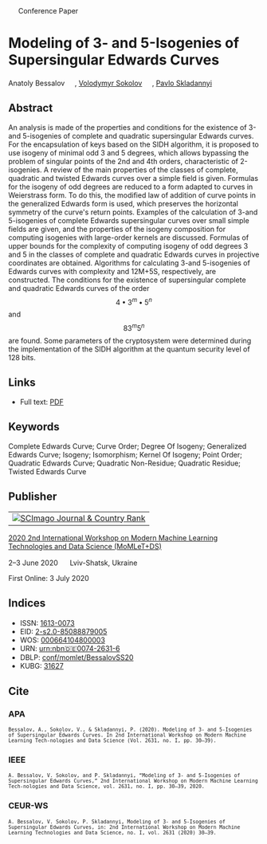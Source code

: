 <script src="https://polyfill.io/v3/polyfill.min.js?features=es6"></script>
<script id="MathJax-script" async
  src="https://cdn.jsdelivr.net/npm/mathjax@3/es5/tex-mml-chtml.js">
</script>

<img src="/icons/unlock.svg" width="16" height="16"> Conference Paper

# Modeling of 3- and 5-Isogenies of Supersingular Edwards Curves

Anatoly Bessalov <a href="https://orcid.org/0000-0002-6967-5001" target="_blank"><img src="/icons/orcid.svg" width="16" height="16"></a>,
<a href="https://volodymyr-sokolov.github.io/">Volodymyr Sokolov</a> <a href="https://orcid.org/0000-0002-9349-7946" target="_blank"><img src="/icons/orcid.svg" width="16" height="16"></a>,
<a href="/">Pavlo Skladannyi</a> <a href="https://orcid.org/0000-0002-7775-6039" target="_blank"><img src="/icons/orcid.svg" width="16" height="16"></a>

## Abstract

An analysis is made of the properties and conditions for the existence of 3-and 5-isogenies of complete and quadratic supersingular Edwards curves. For the encapsulation of keys based on the SIDH algorithm, it is proposed to use isogeny of minimal odd 3 and 5 degrees, which allows bypassing the problem of singular points of the 2nd and 4th orders, characteristic of 2-isogenies. A review of the main properties of the classes of complete, quadratic and twisted Edwards curves over a simple field is given. Formulas for the isogeny of odd degrees are reduced to a form adapted to curves in Weierstrass form. To do this, the modified law of addition of curve points in the generalized Edwards form is used, which preserves the horizontal symmetry of the curve's return points. Examples of the calculation of 3-and 5-isogenies of complete Edwards supersingular curves over small simple fields are given, and the properties of the isogeny composition for computing isogenies with large-order kernels are discussed. Formulas of upper bounds for the complexity of computing isogeny of odd degrees 3 and 5 in the classes of complete and quadratic Edwards curves in projective coordinates are obtained. Algorithms for calculating 3-and 5-isogenies of Edwards curves with complexity and 12M+5S, respectively, are constructed. The conditions for the existence of supersingular complete and quadratic Edwards curves of the order $$4•3^m•5^n$$ and $$83^m5^n$$  are found. Some parameters of the cryptosystem were determined during the implementation of the SIDH algorithm at the quantum security level of 128 bits.

## Links

* Full text: [PDF](http://ceur-ws.org/Vol-2631/paper3.pdf)

## Keywords

Complete Edwards Curve; Curve Order; Degree Of Isogeny; Generalized Edwards Curve; Isogeny; Isomorphism; Kernel Of Isogeny; Point Order; Quadratic Edwards Curve; Quadratic Non-Residue; Quadratic Residue; Twisted Edwards Curve

## Publisher

<table>
<tr>
<td>
<a href="https://www.scimagojr.com/journalsearch.php?q=21100218356&amp;tip=sid&amp;exact=no" title="SCImago Journal &amp; Country Rank"><img border="0" src="https://corsproxy.io/?https://www.scimagojr.com/journal_img.php?id=21100218356" alt="SCImago Journal &amp; Country Rank"  /></a>
</td>
</tr>
</table>

[2020 2nd International Workshop on Modern Machine Learning Technologies and Data Science (MoMLeT+DS)](https://ceur-ws.org/Vol-2386/)

2–3 June 2020 <img src="/icons/location-pin.svg" width="16" height="16"> Lviv-Shatsk, Ukraine

First Online: 3 July 2020

## Indices

* ISSN: [1613-0073](https://portal.issn.org/resource/ISSN/1613-0073) <img src="/icons/online.svg" width="16" height="16">
* EID: [2-s2.0-85088879005](http://www.scopus.com/record/display.url?origin=inward&eid=2-s2.0-85088879005)
* WOS: [000664104800003](https://www.webofscience.com/wos/woscc/full-record/WOS:000664104800003)
* URN: [urn:nbn:de:0074-2631-6](https://nbn-resolving.org/xml/urn:nbn:de:0074-2631-6)
* DBLP: [conf/momlet/BessalovSS20](https://dblp.org/rec/conf/momlet/BessalovSS20)
* KUBG: [31627](http://elibrary.kubg.edu.ua/id/eprint/31627/)

## Cite

### APA

<small>`Bessalov, A., Sokolov, V., & Skladannyi, P. (2020). Modeling of 3- and 5-Isogenies of Supersingular Edwards Curves. In 2nd International Workshop on Modern Machine Learning Tech-nologies and Data Science (Vol. 2631, no. I, pp. 30–39).`</small>

### IEEE

<small>`A. Bessalov, V. Sokolov, and P. Skladannyi, “Modeling of 3- and 5-Isogenies of Supersingular Edwards Curves,” 2nd International Workshop on Modern Machine Learning Tech-nologies and Data Science, vol. 2631, no. I, pp. 30–39, 2020.`</small>

### CEUR-WS

<small>`A. Bessalov, V. Sokolov, P. Skladannyi, Modeling of 3- and 5-Isogenies of Supersingular Edwards Curves, in: 2nd International Workshop on Modern Machine Learning Technologies and Data Science, no. I, vol. 2631 (2020) 30–39.`</small>
